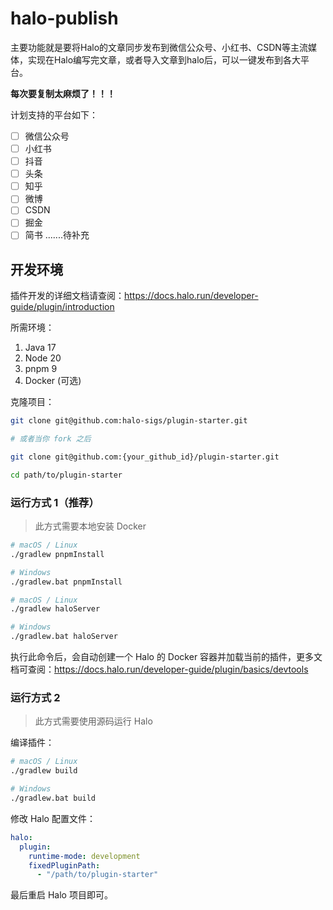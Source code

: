 # halo-publish

主要功能就是要将Halo的文章同步发布到微信公众号、小红书、CSDN等主流媒体，实现在Halo编写完文章，或者导入文章到halo后，可以一键发布到各大平台。

**每次要复制太麻烦了！！！**

计划支持的平台如下：
- [ ] 微信公众号
- [ ] 小红书
- [ ] 抖音
- [ ] 头条
- [ ] 知乎
- [ ] 微博
- [ ] CSDN
- [ ] 掘金
- [ ] 简书
.......待补充

## 开发环境

插件开发的详细文档请查阅：<https://docs.halo.run/developer-guide/plugin/introduction>

所需环境：

1. Java 17
2. Node 20
3. pnpm 9
4. Docker (可选)

克隆项目：

```bash
git clone git@github.com:halo-sigs/plugin-starter.git

# 或者当你 fork 之后

git clone git@github.com:{your_github_id}/plugin-starter.git
```

```bash
cd path/to/plugin-starter
```

### 运行方式 1（推荐）

> 此方式需要本地安装 Docker

```bash
# macOS / Linux
./gradlew pnpmInstall

# Windows
./gradlew.bat pnpmInstall
```

```bash
# macOS / Linux
./gradlew haloServer

# Windows
./gradlew.bat haloServer
```

执行此命令后，会自动创建一个 Halo 的 Docker 容器并加载当前的插件，更多文档可查阅：<https://docs.halo.run/developer-guide/plugin/basics/devtools>

### 运行方式 2

> 此方式需要使用源码运行 Halo

编译插件：

```bash
# macOS / Linux
./gradlew build

# Windows
./gradlew.bat build
```

修改 Halo 配置文件：

```yaml
halo:
  plugin:
    runtime-mode: development
    fixedPluginPath:
      - "/path/to/plugin-starter"
```

最后重启 Halo 项目即可。
